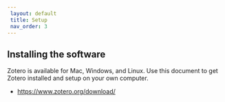 ```yaml
---
 layout: default
 title: Setup
 nav_order: 3
---
```


## Installing the software

Zotero is available for Mac, Windows, and Linux.  Use this document to get Zotero installed and setup on your own computer.

- https://www.zotero.org/download/
